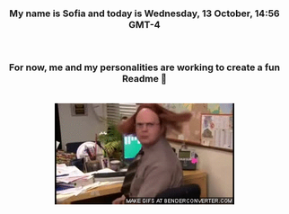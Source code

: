 


<div align="center">
<h3 >My name is Sofia and today is Wednesday, 13 October, 14:56 GMT-4</h3><br>
<h3 >For now, me and my personalities are working to create a fun Readme 👋
</h3><br>
<img src='img/dwight.gif' alt='working...'/>
</div>
